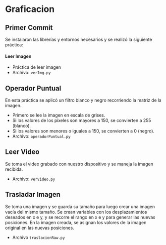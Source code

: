 # Graficacion

## Primer Commit

Se instalaron las librerías y entornos necesarios y se realizó la siguiente práctica:

#### Leer Imagen
- Práctica de leer imagen
- Archivo: `verImg.py`

## Operador Puntual

En esta práctica se aplicó un filtro blanco y negro recorriendo la matriz de la imagen.
- Primero se lee la imagen en escala de grises.
- Si los valores de los píxeles son mayores a 150, se convierten a 255 (blanco).
- Si los valores son menores o iguales a 150, se convierten a 0 (negro).
- Archivo: `operadorPuntual.py`

## Leer Video

Se toma el video grabado con nuestro dispositivo y se maneja la imagen recibida.
- Archivo: `verVideo.py`

## Trasladar Imagen

Se toma una imagen y se guarda su tamaño para luego crear una imagen vacía del mismo tamaño. Se crean variables con los desplazamientos deseados en x e y, y se recorre el rango en x e y para generar las nuevas posiciones. En la imagen creada, se asignan los valores de la imagen original en las nuevas posiciones.
- Archivo `traslacionRaw.py`